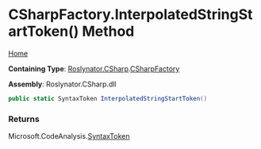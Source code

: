 # CSharpFactory\.InterpolatedStringStartToken\(\) Method <a name="_Top"></a>

[Home](../../../../README.md)

**Containing Type**: [Roslynator.CSharp](../../README.md#_Top)\.[CSharpFactory](../README.md#_Top)

**Assembly**: Roslynator\.CSharp\.dll

```csharp
public static SyntaxToken InterpolatedStringStartToken()
```

### Returns

Microsoft\.CodeAnalysis\.[SyntaxToken](https://docs.microsoft.com/en-us/dotnet/api/microsoft.codeanalysis.syntaxtoken)

